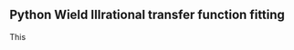 Python Wield IIIrational transfer function fitting
---------------------------------------------------------

This

